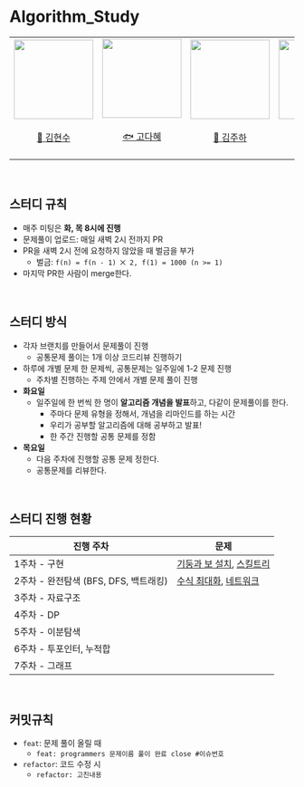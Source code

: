# Algorithm_Study
<div align="center">
    <table>
        <tr>
            <td height="140px" align="center"> <a href="https://github.com/footdev">
                <img src="https://avatars.githubusercontent.com/footdev" width="140px" /> <br><br> 👑 김현수 <br> <br></td>
            <td height="140px" align="center"> <a href="https://github.com/KodaHye">
                <img src="https://avatars.githubusercontent.com/KodaHye" width="140px" /> <br><br> 🐟 고다혜 <br><br></td>
            <td height="140px" align="center"> <a href="https://github.com/Holdm2t1ght">
                <img src="https://avatars.githubusercontent.com/Holdm2t1ght" width="140px" /> <br><br> 🎀 김주하 <br><br></td>
            <td height="140px" align="center"> <a href="https://github.com/sseq007">
                <img src="https://avatars.githubusercontent.com/sseq007" width="140px" /> <br><br> 🐲 신준호 <br> <br></td>
            <td height="140px" align="center"> <a href="https://github.com/gudtjr2949">
                <img src="https://avatars.githubusercontent.com/gudtjr2949" width="140px" /> <br><br> 🐰 이형석 <br> <br></td>
        </tr>
    </table>
</div>

<br>

## 스터디 규칙

* 매주 미팅은 **화, 목 8시에 진행**
* 문제풀이 업로드: 매일 새벽 2시 전까지 PR
* PR을 새벽 2시 전에 요청하지 않았을 때 벌금을 부가
    * 벌금: `f(n) = f(n - 1) ⨉ 2, f(1) = 1000 (n >= 1)`
* 마지막 PR한 사람이 merge한다.


<br>

## 스터디 방식

* 각자 브랜치를 만들어서 문제풀이 진행
  * 공통문제 풀이는 1개 이상 코드리뷰 진행하기
* 하루에 개별 문제 한 문제씩, 공통문제는 일주일에 1-2 문제 진행
  * 주차별 진행하는 주제 안에서 개별 문제 풀이 진행
* **화요일**
  * 일주일에 한 번씩 한 명이 **알고리즘 개념을 발표**하고, 다같이 문제풀이를 한다.
    * 주마다 문제 유형을 정해서, 개념을 리마인드를 하는 시간
    * 우리가 공부할 알고리즘에 대해 공부하고 발표!
    * 한 주간 진행할 공통 문제를 정함
* **목요일**
  * 다음 주차에 진행할 공통 문제 정한다.
  * 공통문제를 리뷰한다.


<br>

##  스터디 진행 현황

| 진행 주차                       | 문제                                                                                                                                                   |
|-----------------------------|------------------------------------------------------------------------------------------------------------------------------------------------------|
| 1주차 - 구현                    | [기둥과 보 설치](https://school.programmers.co.kr/learn/courses/30/lessons/60061), [스킬트리](https://school.programmers.co.kr/learn/courses/30/lessons/49993) |
| 2주차 - 완전탐색 (BFS, DFS, 백트래킹) | [수식 최대화](https://school.programmers.co.kr/learn/courses/30/lessons/67257), [네트워크](https://school.programmers.co.kr/learn/courses/30/lessons/43162) |
| 3주차 - 자료구조                  |                                                                                                                                                      |
| 4주차 - DP                    |                                                                                                                                                      |
| 5주차 - 이분탐색                  |                                                                                                                                                      |
| 6주차 - 투포인터, 누적합             |                                                                                                                                                      |
| 7주차 - 그래프                   |                                                                                                                                                      |

<br>


## 커밋규칙

* `feat`: 문제 풀이 올릴 때
  * `feat: programmers 문제이름 풀이 완료 close #이슈번호`
* `refactor`: 코드 수정 시
  * `refactor: 고친내용`
